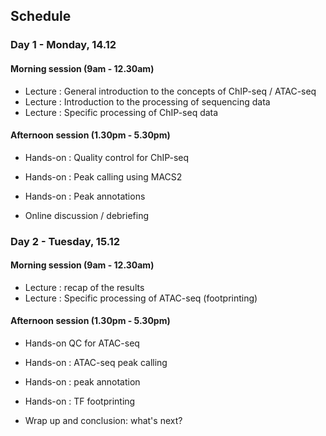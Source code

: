 ## Schedule

### Day 1 - Monday, 14.12

#### Morning session (9am - 12.30am)

* Lecture : General introduction to the concepts of ChIP-seq / ATAC-seq
* Lecture : Introduction to the processing of sequencing data
* Lecture : Specific processing of ChIP-seq data

#### Afternoon session (1.30pm - 5.30pm)

* Hands-on : Quality control for ChIP-seq
* Hands-on : Peak calling using MACS2
* Hands-on : Peak annotations

* Online discussion / debriefing 

### Day 2 - Tuesday, 15.12

#### Morning session (9am - 12.30am)

* Lecture : recap of the results
* Lecture : Specific processing of ATAC-seq (footprinting)

#### Afternoon session (1.30pm - 5.30pm)

* Hands-on  QC for ATAC-seq
* Hands-on : ATAC-seq peak calling
* Hands-on : peak annotation
* Hands-on : TF footprinting

* Wrap up and conclusion: what's next?